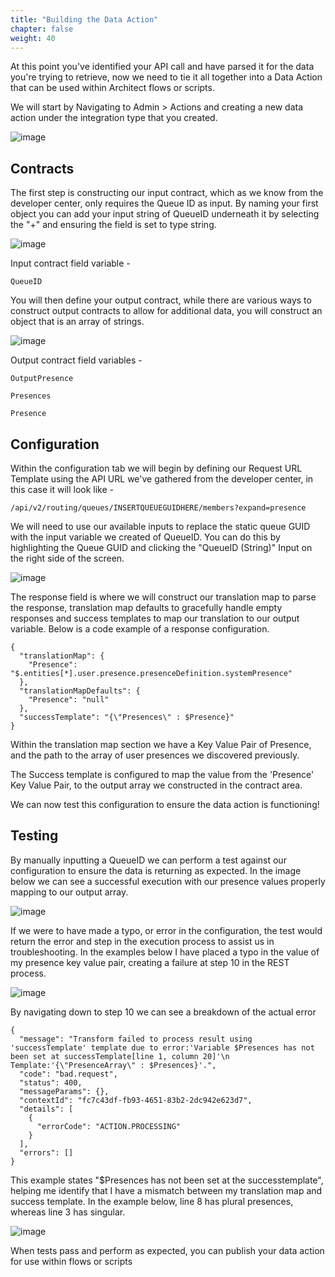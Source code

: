 ```yaml
---
title: "Building the Data Action"
chapter: false
weight: 40
---
```



At this point you've identified your API call and have parsed it for the data you're trying to retrieve, now we need to tie it all together into a Data Action that can be used within Architect flows or scripts.

We will start by Navigating to Admin > Actions and creating a new data action under the integration type that you created.

![image](/images/createaction.PNG)

## Contracts
The first step is constructing our input contract, which as we know from the developer center, only requires the Queue ID as input. By naming your first object you can add your input string of QueueID underneath it by selecting the "+" and ensuring the field is set to type string.

![image](/images/DAinputcontract.PNG)

Input contract field variable - 
```
QueueID
```

You will then define your output contract, while there are various ways to construct output contracts to allow for additional data, you will construct an object that is an array of strings.

![image](/images/DAoutputcontract.PNG)

Output contract field variables - 
```
OutputPresence
```
```
Presences
```
```
Presence
```

## Configuration
Within the configuration tab we will begin by defining our Request URL Template using the API URL we've gathered from the developer center, in this case it will look like -
```
/api/v2/routing/queues/INSERTQUEUEGUIDHERE/members?expand=presence
```
We will need to use our available inputs to replace the static queue GUID with the input variable we created of QueueID. You can do this by highlighting the Queue GUID and clicking the "QueueID (String)" Input on the right side of the screen.

![image](/images/DAconfiginput.PNG)

The response field is where we will construct our translation map to parse the response, translation map defaults to gracefully handle empty responses and success templates to map our translation to our output variable. Below is a code example of a response configuration.

```
{
  "translationMap": {
    "Presence": "$.entities[*].user.presence.presenceDefinition.systemPresence"
  },
  "translationMapDefaults": {
    "Presence": "null"
  },
  "successTemplate": "{\"Presences\" : $Presence}"
}
```

Within the translation map section we have a Key Value Pair of Presence, and the path to the array of user presences we discovered previously. 

The Success template is configured to map the value from the 'Presence' Key Value Pair, to the output array we constructed in the contract area.

We can now test this configuration to ensure the data action is functioning!

## Testing

By manually inputting a QueueID we can perform a test against our configuration to ensure the data is returning as expected.
In the image below we can see a successful execution with our presence values properly mapping to our output array.

![image](/images/DAtest.PNG)

If we were to have made a typo, or error in the configuration, the test would return the error and step in the execution process to assist us in troubleshooting. In the examples below I have placed a typo in the value of my presence key value pair, creating a failure at step 10 in the REST process.

![image](/images/DAtestfailure1.PNG)

By navigating down to step 10 we can see a breakdown of the actual error
```
{
  "message": "Transform failed to process result using 'successTemplate' template due to error:'Variable $Presences has not been set at successTemplate[line 1, column 20]'\n Template:'{\"PresenceArray\" : $Presences}'.",
  "code": "bad.request",
  "status": 400,
  "messageParams": {},
  "contextId": "fc7c43df-fb93-4651-83b2-2dc942e623d7",
  "details": [
    {
      "errorCode": "ACTION.PROCESSING"
    }
  ],
  "errors": []
}
```
This example states "$Presences has not been set at the successtemplate", helping me identify that I have a mismatch between my translation map and success template. In the example below, line 8 has plural presences, whereas line 3 has singular.

![image](/images/DAtestfailure2.PNG)

When tests pass and perform as expected, you can publish your data action for use within flows or scripts